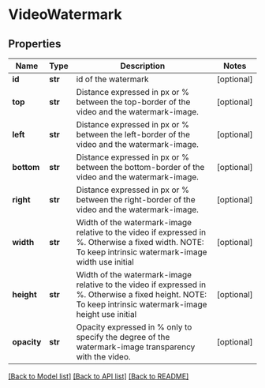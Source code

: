 # VideoWatermark

## Properties
Name | Type | Description | Notes
------------ | ------------- | ------------- | -------------
**id** | **str** | id of the watermark | [optional] 
**top** | **str** | Distance expressed in px or % between the top-border of the video and the watermark-image. | [optional] 
**left** | **str** | Distance expressed in px or % between the left-border of the video and the watermark-image. | [optional] 
**bottom** | **str** | Distance expressed in px or % between the bottom-border of the video and the watermark-image. | [optional] 
**right** | **str** | Distance expressed in px or % between the right-border of the video and the watermark-image. | [optional] 
**width** | **str** | Width of the watermark-image relative to the video if expressed in %. Otherwise a fixed width. NOTE: To keep intrinsic watermark-image width use initial | [optional] 
**height** | **str** | Width of the watermark-image relative to the video if expressed in %. Otherwise a fixed height. NOTE: To keep intrinsic watermark-image height use initial | [optional] 
**opacity** | **str** | Opacity expressed in % only to specify the degree of the watermark-image transparency with the video. | [optional] 

[[Back to Model list]](../README.md#documentation-for-models) [[Back to API list]](../README.md#documentation-for-api-endpoints) [[Back to README]](../README.md)


